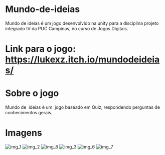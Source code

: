 # Mundo-de-ideias
Mundo de ideias é um jogo desenvolvido na unity para a disciplina projeto integrado IV da PUC Campinas, no curso de Jogos Digitais.

# Link para o jogo: https://lukexz.itch.io/mundodeideias/



# Sobre o jogo
 Mundo de  ideias é um  jogo baseado em Quiz, respondendo perguntas de conhecimentos gerais.

# Imagens

<img src="/PROJETO4/1.png" alt="img_1"/>
<img src="/PROJETO4/2.jpeg" alt="img_2"/>
<img src="/PROJETO4/WhatsApp Image 2021-08-16 at 22.34.16.jpeg" alt="img_8"/>

<img src="/PROJETO4/3.jpeg" alt="img_3"/>


<img src="/PROJETO4/3q4qjw.png" alt="img_6"/>
<img src="/PROJETO4/JqxSp0.png" alt="img_7"/>

